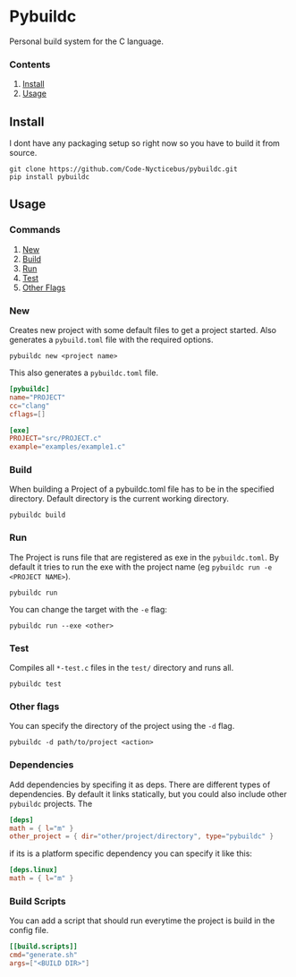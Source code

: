 # Pybuildc
Personal build system for the C language.  

### Contents
1. [Install](#install)
2. [Usage](#usage)

## Install
I dont have any packaging setup so right now so you have to build it from source.

```terminal
git clone https://github.com/Code-Nycticebus/pybuildc.git
pip install pybuildc
```

## Usage

### Commands
1. [New](#new)
2. [Build](#build)
2. [Run](#run)
3. [Test](#test)
4. [Other Flags](#other-flags)

### New
Creates new project with some default files to get a project started. Also generates a ```pybuild.toml``` file with the required options.

```terminal
pybuildc new <project name>
```

This also generates a `pybuildc.toml` file.
```toml
[pybuildc]
name="PROJECT"
cc="clang"
cflags=[]

[exe]
PROJECT="src/PROJECT.c"
example="examples/example1.c"
```

### Build
When building a Project of a pybuildc.toml file has to be in the specified directory.
Default directory is the current working directory.

```terminal
pybuildc build
```
### Run

The Project is runs file that are registered as exe in the `pybuildc.toml`. By default it tries to run the exe with the project name (eg `pybuildc run -e <PROJECT NAME>`).
```terminal
pybuildc run
```

You can change the target with the ```-e``` flag: 
```terminal
pybuildc run --exe <other>
```  
### Test
Compiles all ```*-test.c``` files in the ```test/``` directory and runs all. 

```terminal
pybuildc test
```
### Other flags
You can specify the directory of the project using the ```-d``` flag. 

```terminal
pybuildc -d path/to/project <action>
```

### Dependencies
Add dependencies by specifing it as deps. There are different types of dependencies. By default it links statically, but you could also include other `pybuildc` projects. The 
```toml
[deps]
math = { l="m" }
other_project = { dir="other/project/directory", type="pybuildc" }
```

if its is a platform specific dependency you can specify it like this:
```toml
[deps.linux]
math = { l="m" }
```


### Build Scripts
You can add a script that should run everytime the project is build in the config file.
```toml
[[build.scripts]]
cmd="generate.sh"
args=["<BUILD DIR>"]
```
